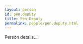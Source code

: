 ```yaml
---
layout: person
id: pen.deputy
title: Pen Deputy
permalink: people/pen.deputy.html
---
```


Person details...